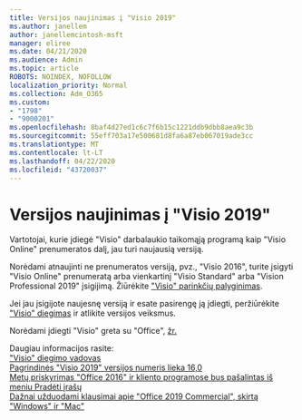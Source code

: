 ```yaml
---
title: Versijos naujinimas į "Visio 2019"
ms.author: janellem
author: janellemcintosh-msft
manager: eliree
ms.date: 04/21/2020
ms.audience: Admin
ms.topic: article
ROBOTS: NOINDEX, NOFOLLOW
localization_priority: Normal
ms.collection: Adm_O365
ms.custom:
- "1798"
- "9000201"
ms.openlocfilehash: 8baf4d27ed1c6c7f6b15c1221ddb9dbb8aea9c3b
ms.sourcegitcommit: 55eff703a17e500681d8fa6a87eb067019ade3cc
ms.translationtype: MT
ms.contentlocale: lt-LT
ms.lasthandoff: 04/22/2020
ms.locfileid: "43720037"
---
```

# <a name="upgrade-to-visio-2019"></a>Versijos naujinimas į "Visio 2019"

Vartotojai, kurie įdiegė "Visio" darbalaukio taikomąją programą kaip "Visio Online" prenumeratos dalį, jau turi naujausią versiją. 

Norėdami atnaujinti ne prenumeratos versiją, pvz., "Visio 2016", turite įsigyti "Visio Online" prenumeratą arba vienkartinį "Visio Standard" arba "Vision Professional 2019" įsigijimą. Žiūrėkite ["Visio" parinkčių palyginimas](https://products.office.com/visio/microsoft-visio-plans-and-pricing-compare-visio-options).

Jei jau įsigijote naujesnę versiją ir esate pasirengę ją įdiegti, peržiūrėkite ["Visio" diegimas](https://support.office.com/article/f98f21e3-aa02-4827-9167-ddab5b025710?wt.mc_id=OfficeAdm_ClientDIA_Alchemy1798) ir atlikite versijos veiksmus. 

Norėdami įdiegti "Visio" greta su "Office", [žr.](https://docs.microsoft.com/deployoffice/install-different-office-visio-and-project-versions-on-the-same-computer)

Daugiau informacijos rasite:<br>
["Visio" diegimo vadovas](https://docs.microsoft.com/deployoffice/deployment-guide-for-visio)<br>
[Pagrindinės "Visio 2019" versijos numeris lieka 16,0](https://docs.microsoft.com/deployoffice/office2019/overview#whats-stayed-the-same-in-office-2019)<br>
[Metų priskyrimas "Office 2016" ir kliento programose bus pašalintas iš meniu Pradėti įrašų](https://support.office.com/article/8fe5e052-76d2-49de-af30-2e84ed3da907?wt.mc_id=OfficeAdm_ClientDIA_Alchemy1798)<br>
[Dažnai užduodami klausimai apie "Office 2019 Commercial", skirtą "Windows" ir "Mac"](https://support.microsoft.com/help/4133312) 
